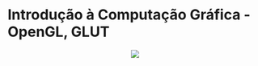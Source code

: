 # Introdução à Computação Gráfica - OpenGL, GLUT
<div align="center">
  <img src="https://media.discordapp.net/attachments/962879321972813827/1009677606246957066/personagem-computacao-grafica.png">
</div>
